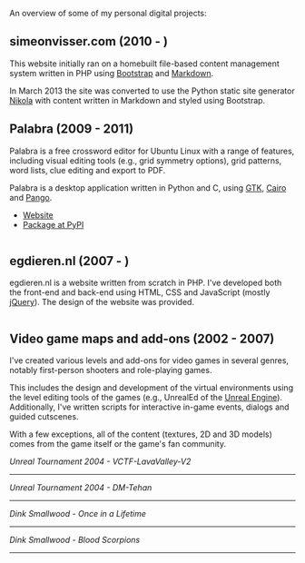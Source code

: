 <!--
.. title: Projects
.. slug: projects
.. date: 2012/02/04 10:00:00
.. tags:
.. link:
.. description:
-->

An overview of some of my personal digital projects:

## simeonvisser.com (2010 - )

This website initially ran on a homebuilt file-based content management system
written in PHP using [Bootstrap](http://twitter.github.com/bootstrap/)
and [Markdown](https://en.wikipedia.org/wiki/Markdown).

In March 2013 the site was converted to use the Python static site generator
[Nikola](http://nikola.ralsina.com.ar) with content written in Markdown
and styled using Bootstrap.

## Palabra (2009 - 2011)

Palabra is a free crossword editor for Ubuntu Linux with a range of features, including
visual editing tools (e.g., grid symmetry options), grid patterns, word lists, clue editing
and export to PDF.

Palabra is a desktop application written in Python and C, using [GTK](http://www.gtk.org/), [Cairo](http://cairographics.org/) and [Pango](http://www.pango.org/).

* [Website](https://bitbucket.org/svisser/palabra/)
* [Package at PyPI](http://pypi.python.org/pypi/palabra)

<img src="/images/palabra_1.png" alt="" />

## egdieren.nl (2007 - )

egdieren.nl is a website written from scratch in PHP.
I've developed both the front-end and back-end using HTML, CSS and
JavaScript (mostly [jQuery](http://jquery.com/)). The design of the website
was provided.

<img src="/images/egd_1.png" alt="" />

## Video game maps and add-ons (2002 - 2007)

I've created various levels and add-ons for video games in several genres, notably
first-person shooters and role-playing games.

This includes the design and development
of the virtual environments using the level editing tools of the games
(e.g., UnrealEd of the [Unreal Engine](http://www.unrealengine.com/)).
Additionally, I've written scripts for interactive in-game events, dialogs and guided cutscenes.

With a few exceptions, all of the content (textures, 2D and 3D models) comes
from the game itself or the game's fan community.

<i>Unreal Tournament 2004 - VCTF-LavaValley-V2</i>
<img src="/images/ut2004_1.jpg" alt="" />
<hr />

<i>Unreal Tournament 2004 - DM-Tehan</i>
<img src="/images/ut2004_2.jpg" alt="" />
<hr />

<i>Dink Smallwood - Once in a Lifetime</i>
<img src="/images/rpg_1.png" alt="" />
<hr />

<i>Dink Smallwood - Blood Scorpions</i>
<img src="/images/rpg_2.png" alt="" />
<hr />
